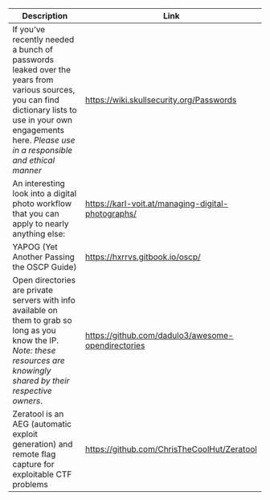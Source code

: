 Description | Link
------------ | ------------
If you’ve recently needed a bunch of passwords leaked over the years from various sources, you can find dictionary lists to use in your own engagements here. *Please use in a responsible and ethical manner* | https://wiki.skullsecurity.org/Passwords
An interesting look into a digital photo workflow that you can apply to nearly anything else: | https://karl-voit.at/managing-digital-photographs/
YAPOG (Yet Another Passing the OSCP Guide) | https://hxrrvs.gitbook.io/oscp/
Open directories are private servers with info available on them to grab so long as you know the IP. *Note: these resources are knowingly shared by their respective owners*. | https://github.com/dadulo3/awesome-opendirectories
Zeratool is an AEG (automatic exploit generation) and remote flag capture for exploitable CTF problems | https://github.com/ChrisTheCoolHut/Zeratool
